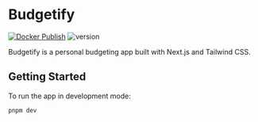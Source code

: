 # Budgetify

[![Docker Publish](https://github.com/raghavan-dev/budgetify/actions/workflows/docker-publish.yml/badge.svg?branch=master)](https://github.com/raghavan-dev/budgetify/actions/workflows/docker-publish.yml) ![version](https://img.shields.io/badge/version-v0.1.0-blue)

Budgetify is a personal budgeting app built with Next.js and Tailwind CSS.

## Getting Started

To run the app in development mode:

```bash
pnpm dev
```
